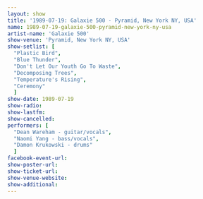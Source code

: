 ```yaml
---
layout: show
title: '1989-07-19: Galaxie 500 - Pyramid, New York NY, USA'
name: 1989-07-19-galaxie-500-pyramid-new-york-ny-usa
artist-name: 'Galaxie 500'
show-venue: 'Pyramid, New York NY, USA'
show-setlist: [
  "Plastic Bird",
  "Blue Thunder",
  "Don't Let Our Youth Go To Waste",
  "Decomposing Trees",
  "Temperature's Rising",
  "Ceremony"
  ]
show-date: 1989-07-19
show-radio: 
show-lastfm: 
show-cancelled: 
performers: [
  "Dean Wareham - guitar/vocals",
  "Naomi Yang - bass/vocals",
  "Damon Krukowski - drums"
  ]
facebook-event-url: 
show-poster-url: 
show-ticket-url: 
show-venue-website: 
show-additional: 
---
```


